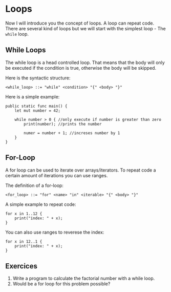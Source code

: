 # Loops

Now I will introduce you the concept of loops. A loop can repeat code. There are several kind of loops but we will start with the simplest loop - The `while` loop.

## While Loops

The while loop is a head controlled loop. That means that the body will only be executed if the condition is true, otherwise the body will be skipped.

Here is the syntactic structure:
```ebnf
<while_loop> ::= "while" <condition> "{" <body> "}"
```

Here is a simple example:
```back
public static func main() {
    let mut number = 42;

    while number > 0 { //only execute if number is greater than zero
        print(number); //prints the number

        numer = number + 1; //increses number by 1
    }
}
```

## For-Loop

A for loop can be used to iterate over arrays/iterators. To repeat code a certain amount of iterations you can use ranges. 

The definition of a for-loop:

```ebnf
<for_loop> ::= "for" <name> "in" <iterable> "{" <body> "}"
```

A simple example to repeat code:

```back
for x in 1..12 {
    print("index: " + x);
}
```

You can also use ranges to reverese the index:

```back
for x in 12..1 {
    print("index: " + x);
}
```

## Exercices

1. Write a program to calculate the factorial number with a while loop.
2. Would be a for loop for this problem possible?
